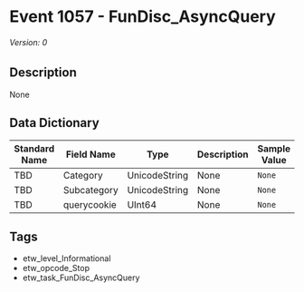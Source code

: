 # Event 1057 - FunDisc_AsyncQuery
###### Version: 0

## Description
None

## Data Dictionary
|Standard Name|Field Name|Type|Description|Sample Value|
|---|---|---|---|---|
|TBD|Category|UnicodeString|None|`None`|
|TBD|Subcategory|UnicodeString|None|`None`|
|TBD|querycookie|UInt64|None|`None`|

## Tags
* etw_level_Informational
* etw_opcode_Stop
* etw_task_FunDisc_AsyncQuery